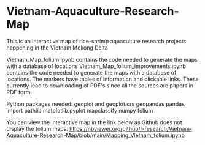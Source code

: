 # Vietnam-Aquaculture-Research-Map
This is an interactive map of rice-shrimp aquaculture research projects happening in the Vietnam Mekong Delta

Vietnam_Map_folium.ipynb contains the code needed to generate the maps with a database of locations
Vietnam_Map_folium_improvements.ipynb contains the code needed to generate the maps with a database of locations. The markers have tables of information and clickable links. These currently lead to downloading of PDF's since all the sources are papers in PDF form. 

Python packages needed:
geoplot and geoplot.crs
geopandas
pandas
import pathlib
matplotlib.pyplot
mapclassify
numpy
folium

You can view the interactive map in the link below as Github does not display the folium maps: https://nbviewer.org/github/r-research/Vietnam-Aquaculture-Research-Map/blob/main/Mapping_Vietnam_folium.ipynb
